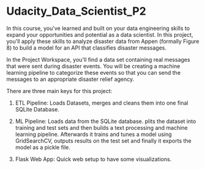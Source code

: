 # Udacity_Data_Scientist_P2

In this course, you've learned and built on your data engineering skills to expand your opportunities and potential as a data scientist. In this project, you'll apply these skills to analyze disaster data from Appen (formally Figure 8) to build a model for an API that classifies disaster messages.

In the Project Workspace, you'll find a data set containing real messages that were sent during disaster events. You will be creating a machine learning pipeline to categorize these events so that you can send the messages to an appropriate disaster relief agency.

There are three main keys for this project:

1. ETL Pipeline:
    Loads Datasets, merges and cleans them into one final SQLite Database.
   
2. ML Pipeline:
    Loads data from the SQLite database. plits the dataset into training and test sets and then builds a text processing and machine learning pipeline.
    Afterwards it trains and tunes a model using GridSearchCV, outputs results on the test set and finally it exports the model as a pickle file.
   
3. Flask Web App:
    Quick web setup to have some visualizations.
